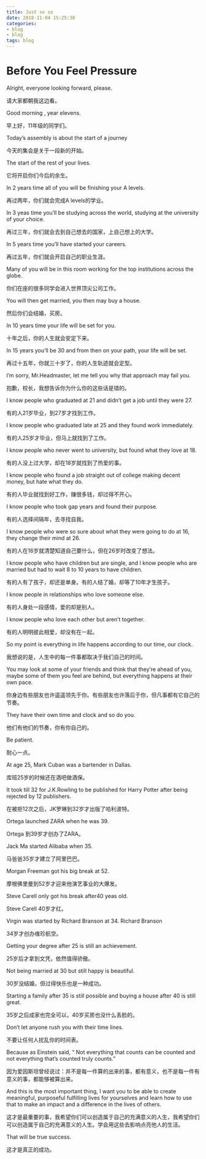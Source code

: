 ```yaml
---
title: Just so so
date: 2018-11-04 15:25:38
categories: 
- blog
- blog
tags: blog
---
```


# Before You Feel Pressure

Alright, everyone looking forward, please.

请大家都朝我这边看。

Good morning , year elevens.

早上好，11年级的同学们。

Today’s assembly is about the start of a journey

今天的集会是关于一段新的开始。

The start of the rest of your lives.

它将开启你们今后的余生。

In 2 years time all of you will be finishing your A levels.

再过两年，你们就会完成A levels的学业。

In 3 yeas time you’ll be studying across the world, studying at the university of your choice.

再过三年，你们就会去到自己想去的国家，上自己想上的大学。

In 5 years time you’ll have started your careers.

再过五年，你们就会开启自己的职业生涯。

Many of you will be in this room working for the top institutions across the globe.

你们在座的很多同学会进入世界顶尖公司工作。

You will then get married, you then may buy a house.

然后你们会结婚，买房。

In 10 years time your life will be set for you.

十年之后，你的人生就会安定下来。

In 15 years you’ll be 30 and from then on your path, your life will be set.

再过十五年，你就三十岁了，你的人生轨迹就会定型。

I’m sorry, Mr.Headmaster, let me tell you why that approach may fail you.

抱歉，校长，我想告诉你为什么你的这些话是错的。

I know people who graduated at 21 and didn’t get a job until they were 27.

有的人21岁毕业，到27岁才找到工作。

I know people who graduated late at 25 and they found work immediately.

有的人25岁才毕业，但马上就找到了工作。

I know people who never went to university, but found what they love at 18.

有的人没上过大学，却在18岁就找到了热爱的事。

I know people who found a job straight out of college making decent money, but hate what they do.

有的人毕业就找到好工作，赚很多钱，却过得不开心。

I know people who took gap years and found their purpose.

有的人选择间隔年，去寻找自我。

I know people who were so sure about what they were going to do at 16, they change their mind at 26.

有的人在16岁就清楚知道自己要什么，但在26岁时改变了想法。

I know people who have children but are single, and I know people who are married but had to wait 8 to 10 years to have children.

有的人有了孩子，却还是单身。有的人结了婚，却等了10年才生孩子。

I know people in relationships who love someone else.

有的人身处一段感情，爱的却是别人。

I know people who love each other but aren’t together.

有的人明明彼此相爱，却没有在一起。

So my point is everything in life happens according to our time, our clock.

我想说的是，人生中的每一件事都取决于我们自己的时间。

You may look at some of your friends and think that they’re ahead of you, maybe some of them you feel are behind, but everything happens at their own pace.

你身边有些朋友也许遥遥领先于你。有些朋友也许落后于你，但凡事都有它自己的节奏。

They have their own time and clock and so do you.

他们有他们的节奏，你有你自己的。

Be patient.

耐心一点。

At age 25, Mark Cuban was a bartender in Dallas.

库班25岁的时候还在酒吧做酒保。

It took till 32 for J.K.Rowling to be published for Harry Potter after being rejected by 12 publishers.

在被拒12次之后，JK罗琳到32岁才出版了哈利波特。

Ortega launched ZARA when he was 39.

Ortega 到39岁才创办了ZARA。

Jack Ma started Alibaba when 35.

马爸爸35岁才建立了阿里巴巴。

Morgan Freeman got his big break at 52.

摩根佛里曼到52岁才迎来他演艺事业的大爆发。

Steve Carell only got his break after40 yeas old.

Steve Carell 40岁才红。

Virgin was started by Richard Branson at 34. Richard Branson

34岁才创办维珍航空。

Getting your degree after 25 is still an achievement.

25岁后才拿到文凭，依然值得骄傲。

Not being married at 30 but still happy is beautiful.

30岁没结婚，但过得快乐也是一种成功。

Starting a family after 35 is still possible and buying a house after 40 is still great.

35岁之后成家也完全可以，40岁买房也没什么丢脸的。

Don’t let anyone rush you with their time lines.

不要让任何人扰乱你的时间表。

Because as Einstein said, “ Not everything that counts can be counted and not everything that’s counted truly counts.”

因为爱因斯坦曾经说过：并不是每一件算的出来的事，都有意义，也不是每一件有意义的事，都能够被算出来。

And this is the most important thing, I want you to be able to create meaningful, purposeful fulfilling lives for yourselves and learn how to use that to make an impact and a difference in the lives of others.

这才是最重要的事，我希望你们可以创造属于自己的充满意义的人生，我希望你们可以创造属于自己的充满意义的人生。学会用这些去影响点亮他人的生活。

That will be true success.

这才是真正的成功。